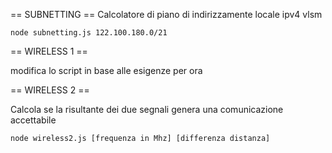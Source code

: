== SUBNETTING ==
Calcolatore di piano di indirizzamente locale ipv4 vlsm

`node subnetting.js 122.100.180.0/21`

== WIRELESS 1 ==

modifica lo script in base alle esigenze per ora

== WIRELESS 2 ==

Calcola se la risultante dei due segnali genera una comunicazione accettabile

`node wireless2.js [frequenza in Mhz] [differenza distanza]`
